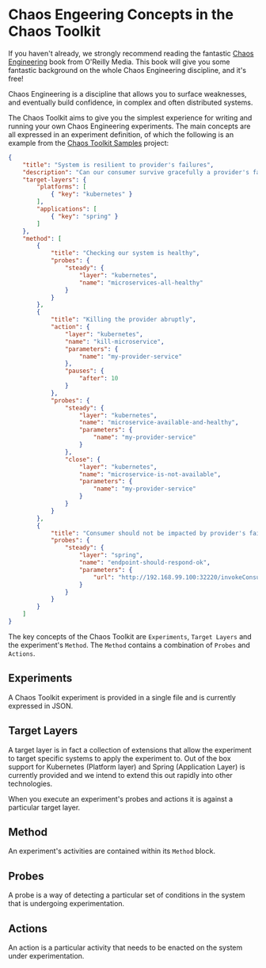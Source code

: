 # Chaos Engeering Concepts in the Chaos Toolkit

If you haven't already, we strongly recommend reading the fantastic [Chaos Engineering][chaos-engingeering-book] book from O'Reilly Media. This book will give you some fantastic background on the whole Chaos Engineering discipline, and it's free!

[chaos-engingeering-book]: http://www.oreilly.com/webops-perf/free/chaos-engineering.csp

Chaos Engineering is a discipline that allows you to surface weaknesses, and eventually build confidence, in complex and often distributed systems. 

The Chaos Toolkit aims to give you the simplest experience for writing and running your own Chaos Engineering experiments. The main concepts are all expressed in an experiment definition, of which the following is an example from the [Chaos Toolkit Samples](https://github.com/chaostoolkit/chaostoolkit-samples) project:

```json
{
    "title": "System is resilient to provider's failures",
    "description": "Can our consumer survive gracefully a provider's failure?",
    "target-layers": {
        "platforms": [
            { "key": "kubernetes" }
        ],
        "applications": [
            { "key": "spring" }
        ]
    },
    "method": [
        {
            "title": "Checking our system is healthy",
            "probes": {
                "steady": {
                    "layer": "kubernetes",
                    "name": "microservices-all-healthy"
                }
            }
        },
        {
            "title": "Killing the provider abruptly",
            "action": {
                "layer": "kubernetes",
                "name": "kill-microservice",
                "parameters": {
                    "name": "my-provider-service"
                },
                "pauses": {
                    "after": 10
                }
            },
            "probes": {
                "steady": {
                    "layer": "kubernetes",
                    "name": "microservice-available-and-healthy",
                    "parameters": {
                        "name": "my-provider-service"
                    }
                },
                "close": {
                    "layer": "kubernetes",
                    "name": "microservice-is-not-available",
                    "parameters": {
                        "name": "my-provider-service"
                    }
                }
            }
        },
        {
            "title": "Consumer should not be impacted by provider's failure",
            "probes": {
                "steady": {
                    "layer": "spring",
                    "name": "endpoint-should-respond-ok",
                    "parameters": {
                        "url": "http://192.168.99.100:32220/invokeConsumedService"
                    }
                }
            }
        }
    ]
}
```

The key concepts of the Chaos Toolkit are `Experiments`, `Target Layers` and the experiment's `Method`. The `Method` contains a combination of `Probes` and `Actions`.

## Experiments

A Chaos Toolkit experiment is provided in a single file and is currently expressed in JSON.

## Target Layers

A target layer is in fact a collection of extensions that allow the experiment to target specific systems to apply the experiment to. Out of the box support for Kubernetes (Platform layer) and Spring (Application Layer) is currently provided and we intend to extend this out rapidly into other technologies.

When you execute an experiment's probes and actions it is against a particular target layer.

## Method

An experiment's activities are contained within its `Method` block.

## Probes

A probe is a way of detecting a particular set of conditions in the system that is undergoing experimentation.

## Actions

An action is a particular activity that needs to be enacted on the system under experimentation.

